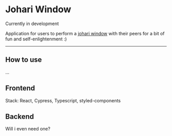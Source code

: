 # Johari Window

Currently in development

Application for users to perform a [johari window](https://en.wikipedia.org/wiki/Johari_window) with their peers for a bit of fun and self-enlightenment :)

---

## How to use

...

## Frontend

Stack: React, Cypress, Typescript, styled-components

## Backend

Will i even need one?
